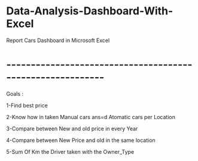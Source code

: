 # Data-Analysis-Dashboard-With-Excel

Report Cars Dashboard in Microsoft Excel

# ----------------------------------------------------------

Goals :

1-Find best price 

2-Know how in taken Manual cars ans=d Atomatic cars per Location 

3-Compare between New and old price in every Year

4-Compare between New Price and old in the same location

5-Sum Of Km the Driver taken with the Owner_Type
